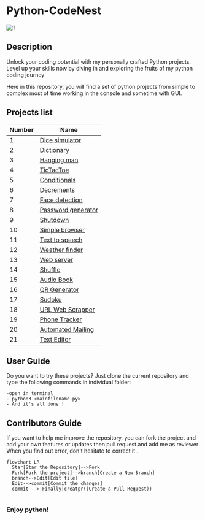# Python-CodeNest
![1](https://github.com/victorpreston/Python-CodeNest/assets/112781610/dec8d192-a010-48c6-902b-3c4bd991150d)

## Description
 Unlock your coding potential with my personally crafted Python projects. Level up your skills now by diving in and exploring the fruits of my python coding journey 
 
 Here in this repository, you will find a set of python projects from simple to complex 
 most of time working in the console and sometime with GUI.
 
 ## Projects list
 
| Number | Name |
|--------|------|
| 1      | [Dice simulator](link/to/dice/simulator) |
| 2      | [Dictionary](link/to/dictionary) |
| 3      | [Hanging man](link/to/hanging/man) |
| 4      | [TicTacToe](link/to/tictactoe) |
| 5      | [Conditionals](link/to/conditionals) |
| 6      | [Decrements](link/to/decrements) |
| 7      | [Face detection](link/to/face/detection) |
| 8      | [Password generator](link/to/password/generator) |
| 9      | [Shutdown](link/to/shutdown) |
| 10     | [Simple browser](link/to/simple/browser) |
| 11     | [Text to speech](link/to/text/to/speech) |
| 12     | [Weather finder](link/to/weather/finder) |
| 13     | [Web server](link/to/web/server) |
| 14     | [Shuffle](link/to/shuffle) |
| 15     | [Audio Book](link/to/audio/book) |
| 16     | [QR Generator](link/to/qr/generator) |
| 17     | [Sudoku](link/to/sudoku) |
| 18     | [URL Web Scrapper](link/to/url/web/scraper) |
| 19     | [Phone Tracker](link/to/phone/tracker) |
| 20     | [Automated Mailing](link/to/phone/tracker) |
| 21     | [Text Editor](link/to/phone/tracker) |


 
 ## User Guide 
 
   Do you want to try these projects? Just clone the current repository and type the following commands in individual folder:
   
    -open in terminal
    - python3 <mainfilename.py>
    - And it's all done ! 
## Contributors Guide

  If you want to help me improve the repository, you can fork the project and add your own features or updates then pull request and add me as reviewer
  When you find out error, don't hesitate to correct it .
  ```mermaid
flowchart LR
    Star[Star the Repository]-->Fork
    Fork[Fork the project]-->branch[Create a New Branch]
    branch-->Edit[Edit file]
    Edit-->commit[Commit the changes]
    commit -->|Finally|creatpr((Create a Pull Request))
    
 ```

  
  
### Enjoy python! 
